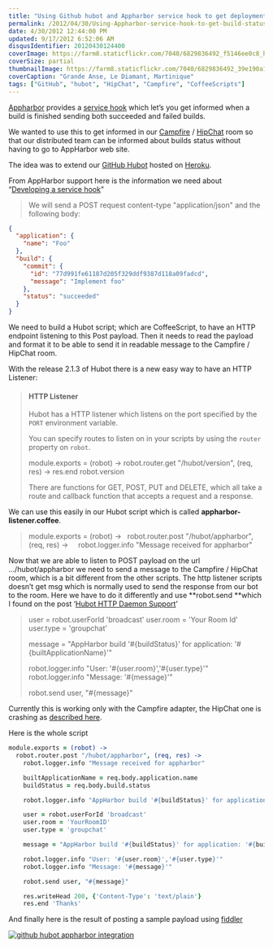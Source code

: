 ```yaml
---
title: "Using Github hubot and Appharbor service hook to get deployment status in Campfire/HipChat rooms"
permalink: /2012/04/30/Using-Appharbor-service-hook-to-get-build-status-in-HipChat-rooms/
date: 4/30/2012 12:44:00 PM
updated: 9/17/2012 6:52:06 AM
disqusIdentifier: 20120430124400
coverImage: https://farm8.staticflickr.com/7040/6829836492_f5146ee0c8_h.jpg
coverSize: partial
thumbnailImage: https://farm8.staticflickr.com/7040/6829836492_39e190a19d_q.jpg
coverCaption: "Grande Anse, Le Diamant, Martinique"
tags: ["GitHub", "hubot", "HipChat", "Campfire", "CoffeeScripts"]
---
```

<!-- [![STA_0178](http://farm8.staticflickr.com/7040/6829836492_39e190a19d_m.jpg)](http://www.flickr.com/photos/laurentkempe/6829836492/ "STA_0178 by Laurent Kempé, on Flickr") -->
[Appharbor](https://appharbor.com) provides a [service hook](http://support.appharbor.com/kb/3rd-party-integrations/developing-a-service-hook) which let’s you get informed when a build is finished sending both succeeded and failed builds.

We wanted to use this to get informed in our [Campfire](http://campfirenow.com/) / [HipChat](https://www.hipchat.com) room so that our distributed team can be informed about builds status without having to go to AppHarbor web site.
<!-- more -->

The idea was to extend our [GitHub Hubot](http://hubot.github.com/) hosted on [Heroku](http://www.heroku.com/).

From AppHarbor support here is the information we need about “[Developing a service hook](http://support.appharbor.com/kb/api/developing-a-service-hook)”

> We will send a POST request content-type "application/json" and the following body:
 
```json
{
  "application": {
    "name": "Foo"
  }, 
  "build": {
    "commit": {
      "id": "77d991fe61187d205f329ddf9387d118a09fadcd", 
      "message": "Implement foo"
    }, 
    "status": "succeeded"
  }
}

```
We need to build a Hubot script; which are CoffeeScript, to have an HTTP endpoint listening to this Post payload. Then it needs to read the payload and format it to be able to send it in readable message to the Campfire / HipChat room.

With the release 2.1.3 of Hubot there is a new easy way to have an HTTP Listener:

> #### HTTP Listener
> 
> Hubot has a HTTP listener which listens on the port specified by the `PORT` environment variable.
> 
> You can specify routes to listen on in your scripts by using the `router` property on `robot`.
> 
> module.exports = (robot) ->
  robot.router.get "/hubot/version", (req, res) ->
    res.end robot.version
> 
> There are functions for GET, POST, PUT and DELETE, which all take a route and callback function that accepts a request and a response.

We can use this easily in our Hubot script which is called **appharbor-listener.coffee**.

> module.exports = (robot) ->
>   robot.router.post "/hubot/appharbor", (req, res) ->
>     robot.logger.info "Message received for appharbor"

Now that we are able to listen to POST payload on the url …/hubot/appharbor we need to send a message to the Campfire / HipChat room, which is a bit different from the other scripts. The http listener scripts doesn’t get msg which is normally used to send the response from our bot to the room. Here we have to do it differently and use **robot.send **which I found on the post ‘[Hubot HTTP Daemon Support](http://blog.iweb-hosting.co.uk/blog/2012/01/21/hubot-http-daemon-support/)’

> user = robot.userForId 'broadcast'
> user.room = 'Your Room Id'
> user.type = 'groupchat'
> 
> message = "AppHarbor build '#{buildStatus}' for application: '#{builtApplicationName}'"
> 
> robot.logger.info "User: '#{user.room}','#{user.type}'"
> robot.logger.info "Message: '#{message}'"
> 
> robot.send user, "#{message}"

Currently this is working only with the Campfire adapter, the HipChat one is crashing as [described here](https://github.com/hipchat/hubot-hipchat/issues/24#issuecomment-5410146).

Here is the whole script

```coffeescript
module.exports = (robot) ->
  robot.router.post "/hubot/appharbor", (req, res) ->
    robot.logger.info "Message received for appharbor"

    builtApplicationName = req.body.application.name
    buildStatus = req.body.build.status

    robot.logger.info "AppHarbor build '#{buildStatus}' for application: '#{builtApplicationName}'"

    user = robot.userForId 'broadcast'
    user.room = 'YourRoomID'
    user.type = 'groupchat'

    message = "AppHarbor build '#{buildStatus}' for application: '#{builtApplicationName}'"

    robot.logger.info "User: '#{user.room}','#{user.type}'"
    robot.logger.info "Message: '#{message}'"

    robot.send user, "#{message}"

    res.writeHead 200, {'Content-Type': 'text/plain'}
    res.end 'Thanks'
```

And finally here is the result of posting a sample payload using [fiddler](http://fiddler2.com/fiddler2/) 

[![github hubot appharbor integration](http://farm8.staticflickr.com/7270/6983395094_ea83422211_o.jpg)](http://www.flickr.com/photos/laurentkempe/6983395094/ "github hubot appharbor integration by Laurent Kempé, on Flickr")
